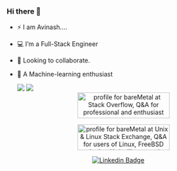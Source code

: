 <!-- <img src="https://github.com/CodeChari/CodeChari/blob/master/banner_1.gif"> -->

### Hi there 👋


<!--
**CodeChari/CodeChari** is a ✨ _special_ ✨ repository because its `README.md` (this file) appears on your GitHub profile.
-->

- ⚡ I am Avinash....
- 💻  I’m a Full-Stack Engineer
- 👯  Looking to collaborate.
- 🔭  A Machine-learning enthusiast
  
  <img src = "https://github-readme-stats.vercel.app/api?username=avinasx&show_icons=true&theme=radical&line_height=27">
  <img src = "https://github-readme-stats.vercel.app/api/top-langs/?username=avinasx&hide=css,html&theme=tokyonight">
  
  <div align="center">
  <a href="https://stackoverflow.com/users/7338187/baremetal" targe="_blank"><img src="https://stackoverflow.com/users/flair/7338187.png?theme=dark" width="208" height="58" alt="profile for bareMetal at Stack Overflow, Q&amp;A for professional and enthusiast programmers" title="profile for bareMetal at Stack Overflow, Q&amp;A for professional and enthusiast programmers"></a>
  
  <a href="https://unix.stackexchange.com/users/275556/baremetal" targe="_blank"><img src="https://unix.stackexchange.com/users/flair/275556.png?theme=dark" width="208" height="58" alt="profile for bareMetal at Unix &amp; Linux Stack Exchange, Q&amp;A for users of Linux, FreeBSD and other Un*x-like operating systems" title="profile for bareMetal at Unix &amp; Linux Stack Exchange, Q&amp;A for users of Linux, FreeBSD and other Un*x-like operating systems"></a>
</div>

  
<div align="center">
<!--
[![Twitter Badge](https://img.shields.io/badge/-@nklmarch17-1ca0f1?style=flat-square&labelColor=1ca0f1&logo=twitter&logoColor=white&link=https://twitter.com/Avinymous)](https://twitter.com/nklmarch17) 
-->

[![Linkedin Badge](https://img.shields.io/badge/-avinash-blue?style=flat-square&logo=Linkedin&logoColor=white&link=https://www.linkedin.com/in/avinash-kumar-shudhanshu-3aa13327/)](https://www.linkedin.com/in/avinash-kumar-shudhanshu-3aa13327/)
<!--
[![Medium Badge](https://img.shields.io/badge/-@nerdynikhil-03a57a?style=flat-square&labelColor=000000&logo=Medium&link=https://medium.com/@nerdynikhil/)](https://medium.com/@nerdynikhil)
-->

</div>



